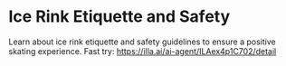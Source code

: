 # Ice Rink Etiquette and Safety
Learn about ice rink etiquette and safety guidelines to ensure a positive skating experience.
Fast try: https://illa.ai/ai-agent/ILAex4p1C702/detail
